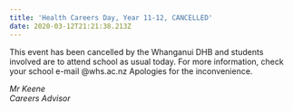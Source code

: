 ```yaml
---
title: 'Health Careers Day, Year 11-12, CANCELLED'
date: 2020-03-12T21:21:38.213Z
---
```

This event has been cancelled by the Whanganui DHB and students involved are to attend school as usual today. For more information, check your school e-mail @whs.ac.nz
Apologies for the inconvenience.

*Mr Keene*  
*Careers Advisor*

